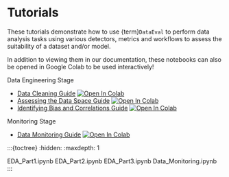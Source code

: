 # Tutorials


These tutorials demonstrate how to use {term}`DataEval` to perform data analysis tasks using
various detectors, metrics and workflows to assess the suitability of a dataset and/or model.

In addition to viewing them in our documentation, these notebooks can also be opened in Google Colab to be used interactively!

Data Engineering Stage
- [Data Cleaning Guide](EDA_Part1) [![Open In Colab][colab-badge]][eda-colab]
- [Assessing the Data Space Guide](EDA_Part2) [![Open In Colab][colab-badge]][dataspace-colab]
- [Identifying Bias and Correlations Guide](EDA_Part3) [![Open In Colab][colab-badge]][bias-colab]

Monitoring Stage
- [Data Monitoring Guide](Data_Monitoring.ipynb) [![Open In Colab][colab-badge]][monitoring-colab]

:::{toctree}
:hidden:
:maxdepth: 1

EDA_Part1.ipynb
EDA_Part2.ipynb
EDA_Part3.ipynb
Data_Monitoring.ipynb
:::

[colab-badge]: https://colab.research.google.com/assets/colab-badge.svg
[eda-colab]: https://colab.research.google.com/github/aria-ml/dataeval/blob/v0.73.0/docs/tutorials/EDA_Part1.ipynb
[dataspace-colab]: https://colab.research.google.com/github/aria-ml/dataeval/blob/v0.73.0/docs/tutorials/EDA_Part2.ipynb
[bias-colab]: https://colab.research.google.com/github/aria-ml/dataeval/blob/v0.73.0/docs/tutorials/EDA_Part3.ipynb
[monitoring-colab]: https://colab.research.google.com/github/aria-ml/dataeval/blob/v0.73.0/docs/tutorials/Data_Monitoring.ipynb

